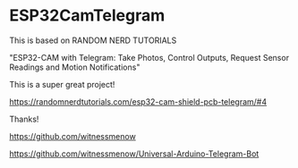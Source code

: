 # ESP32CamTelegram

This is based on RANDOM NERD TUTORIALS

"ESP32-CAM with Telegram: Take Photos, Control Outputs, Request Sensor Readings and Motion Notifications"

This is a super great project!

https://randomnerdtutorials.com/esp32-cam-shield-pcb-telegram/#4

Thanks! 

https://github.com/witnessmenow

https://github.com/witnessmenow/Universal-Arduino-Telegram-Bot
